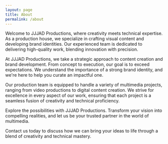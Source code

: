 ```yaml
---
layout: page
title: About
permalink: /about
---
```


Welcome to JJJAD Productions, where creativity meets technical expertise. As a production house, we specialize in crafting visual content and developing brand identities. Our experienced team is dedicated to delivering high-quality work, blending innovation with precision.

At JJJAD Productions, we take a strategic approach to content creation and brand development. From concept to execution, our goal is to exceed expectations. We understand the importance of a strong brand identity, and we're here to help you curate an impactful one.

Our production team is equipped to handle a variety of multimedia projects, ranging from video productions to digital content creation. We strive for excellence in every aspect of our work, ensuring that each project is a seamless fusion of creativity and technical proficiency.

Explore the possibilities with JJJAD Productions. Transform your vision into compelling realities, and let us be your trusted partner in the world of multimedia.

Contact us today to discuss how we can bring your ideas to life through a blend of creativity and technical mastery.
